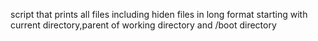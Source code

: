 script that prints all files including hiden files in long format starting with current directory,parent of working directory and /boot directory

